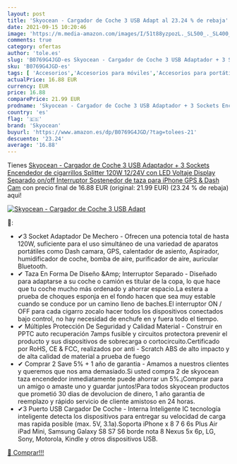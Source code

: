 ```yaml
---
layout: post
title: 'Skyocean - Cargador de Coche 3 USB Adapt al 23.24 % de rebaja'
date: 2021-09-15 10:20:46
image: 'https://m.media-amazon.com/images/I/51t88yzpozL._SL500_._SL400_.jpg'
comments: true
category: ofertas
author: 'tole.es'
slug: 'B0769G4JGD-es Skyocean - Cargador de Coche 3 USB Adaptador + 3 Sockets...'
sku: 'B0769G4JGD-es'
tags: [ 'Accesorios','Accesorios para móviles','Accesorios para portátiles y netbooks','Cargadores de coche para portátiles y netbooks','Cargadores de teléfonos móviles para coches','Cargadores para móviles','Cargadores y bases de carga para portátiles y netbooks','Comunicación móvil y accesorios','Electrónica','Informática','gps','iphone','skyocean', ]
actualPrice: 16.88 EUR
currency: EUR
price: 16.88
comparePrice: 21.99 EUR
prodname: 'Skyocean - Cargador de Coche 3 USB Adaptador + 3 Sockets Encendedor de cigarrillos Splitter 120W 12/24V con LED Voltaje Display Separado on/off Interruptor Sostenedor de taza para iPhone GPS & Dash Cam'
country: 'es'
flag: '🇪🇸'
brand: 'Skyocean'
buyurl: 'https://www.amazon.es/dp/B0769G4JGD/?tag=tolees-21'
descuento: '23.24'
average: '16.88'
---
```


Tienes [Skyocean - Cargador de Coche 3 USB Adaptador + 3 Sockets Encendedor de cigarrillos Splitter 120W 12/24V con LED Voltaje Display Separado on/off Interruptor Sostenedor de taza para iPhone GPS & Dash Cam](https://www.amazon.es/dp/B0769G4JGD/?tag=tolees-21) con precio final de  16.88 EUR (original: 21.99 EUR) (23.24 %  de rebaja) aqui!

[![Skyocean - Cargador de Coche 3 USB Adapt](https://m.media-amazon.com/images/I/51t88yzpozL._SL500_._SL400_.jpg)](https://www.amazon.es/dp/B0769G4JGD/?tag=tolees-21)

🔎:

- ✔3 Socket Adaptador De Mechero - Ofrecen una potencia total de hasta 120W, suficiente para el uso simultáneo de una variedad de aparatos portátiles como Dash camara, GPS, calentador de asiento, Aspirador, humidificador de coche, bomba de aire, purificador de aire, auricular Bluetooth.
- ✔ Taza En Forma De Diseño &Amp; Interruptor Separado - Diseñado para adaptarse a su coche o camión es titular de la copa, lo que hace que tu coche mucho más ordenado y ahorrar espacio.La estera a prueba de choques esponja en el fondo hacen que sea muy estable cuando se conduce por un camino lleno de baches.El interruptor ON / OFF para cada cigarro zocalo hacer todos los dispositivos conectados bajo control, no hay necesidad de enchufe en y fuera todo el tiempo.
- ✔ Múltiples Protección De Seguridad y Calidad Material - Construir en PPTC auto recuperación 7amps fusible y circuitos protectora prevenir el producto y sus dispositivos de sobrecarga o cortocircuito.Certificado por RoHS, CE & FCC, realizados por anti - Scratch ABS de alto impacto y de alta calidad de material a prueba de fuego
- ✔ Comprar 2 Save 5% + 1 año de garantia - Amamos a nuestros clientes y queremos que nos ama demasiado.Si usted compra 2 de skyocean taza encendedor inmediatamente puede ahorrar un 5%.¡Comprar para un amigo o amaste uno y guardar juntos!Para todos skyocean productos que prometió 30 dias de devolucion de dinero, 1 año garantia de reemplazo y rápido servicio de cliente amistoso en 24 horas.
- ✔3 Puerto USB Cargador De Coche - Interna Inteligente IC tecnología inteligente detecta los dispositivos para entregar su velocidad de carga mas rapida posible (max. 5V, 3.1a).Soporta iPhone x 8 7 6 6s Plus Air iPad Mini, Samsung Galaxy S8 S7 S6 borde nota 8 Nexus 5x 6p, LG, Sony, Motorola, Kindle y otros dispositivos USB.

[🛒 Comprar!!!](https://www.amazon.es/dp/B0769G4JGD/?tag=tolees-21)
